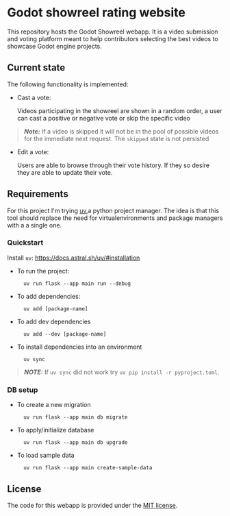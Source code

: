 # Godot showreel rating website

This repository hosts the Godot Showreel webapp. It is a video submission and
voting platform meant to help contributors selecting the best videos to
showcase Godot engine projects.


## Current state

The following functionality is implemented:
* Cast a vote:
    
    Videos participating in the showreel are shown in a random order, a user can cast a positive or negative vote or skip the specific video
> **_Note:_** If a video is skipped it will not be in the pool of possible videos for the immediate next request. The `skipped` state is not persisted

* Edit a vote:
    
    Users are able to browse through their vote history. If they so desire they are able to update their vote.


## Requirements

For this project I'm trying [uv](https://docs.astral.sh/uv/),a python project manager. The idea is that this tool should replace the need for virtualenvironments and package managers with a a single one.

### Quickstart

Install `uv`: https://docs.astral.sh/uv/#installation


* To run the project:

        uv run flask --app main run --debug

* To add dependencies:

        uv add [package-name]

* To add dev dependencies

        uv add --dev [package-name]

* To install dependencies into an environment

        uv sync
        

> **_NOTE:_**  If `uv sync` did not work try `uv pip install -r pyproject.toml`.

### DB setup
* To create a new migration

        uv run flask --app main db migrate 

* To apply/initialize database

        uv run flask --app main db upgrade

* To load sample data

        uv run flask --app main create-sample-data     

## License

The code for this webapp is provided under the [MIT license](LICENSE.txt).
